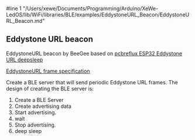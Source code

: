 #line 1 "/Users/xewe/Documents/Programming/Arduino/XeWe-LedOS/lib/WiFi/libraries/BLE/examples/EddystoneURL_Beacon/EddystoneURL_Beacon.md"
## Eddystone URL beacon
EddystoneURL beacon by BeeGee based on
[pcbreflux ESP32 Eddystone URL deepsleep](https://github.com/pcbreflux/espressif/tree/master/esp32/arduino/sketchbook/ESP32_Eddystone_URL_deepsleep)

[EddystoneURL frame specification](https://github.com/google/eddystone/blob/master/eddystone-url/README.md)

   Create a BLE server that will send periodic Eddystone URL frames.
   The design of creating the BLE server is:
   1. Create a BLE Server
   2. Create advertising data
   3. Start advertising.
   4. wait
   5. Stop advertising.
   6. deep sleep
